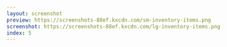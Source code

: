 ```yaml
---
layout: screenshot
preview: https://screenshots-88ef.kxcdn.com/sm-inventory-items.png
screenshot: https://screenshots-88ef.kxcdn.com/lg-inventory-items.png
index: 5
---
```

